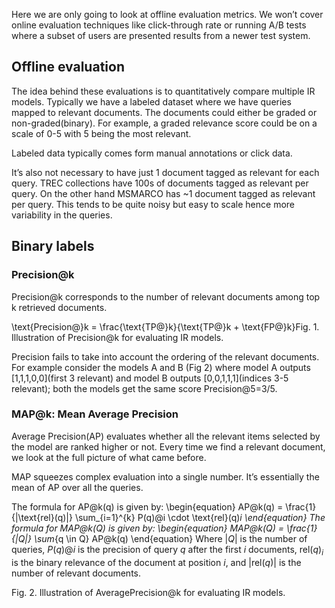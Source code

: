 Here we are only going to look at offline evaluation metrics. We won’t cover online evaluation techniques like click-through rate or running A/B tests where a subset of users are presented results from a newer test system.

## Offline evaluation

The idea behind these evaluations is to quantitatively compare multiple IR models. Typically we have a labeled dataset where we have queries mapped to relevant documents. The documents could either be graded or non-graded(binary). For example, a graded relevance score could be on a scale of 0-5 with 5 being the most relevant.

Labeled data typically comes form manual annotations or click data.

It’s also not necessary to have just 1 document tagged as relevant for each query. TREC collections have 100s of documents tagged as relevant per query. On the other hand MSMARCO has ~1 document tagged as relevant per query. This tends to be quite noisy but easy to scale hence more variability in the queries.

## Binary labels

### Precision@k

Precision@k corresponds to the number of relevant documents among top k retrieved documents.

\text{Precision@}k = \frac{\text{TP@}k}{\text{TP@}k + \text{FP@}k}
​Fig. 1. Illustration of Precision@k for evaluating IR models.

Precision fails to take into account the ordering of the relevant documents. For example consider the models A and B (Fig 2) where model A outputs [1,1,1,0,0](first 3 relevant) and model B outputs [0,0,1,1,1](indices 3-5 relevant); both the models get the same score Precision@5=3/5.

### MAP@k: Mean Average Precision

Average Precision(AP) evaluates whether all the relevant items selected by the model are ranked higher or not. Every time we find a relevant document, we look at the full picture of what came before.

MAP squeezes complex evaluation into a single number. It’s essentially the mean of AP over all the queries.

The formula for AP@k(q) is given by:
\begin{equation}
AP@k(q) = \frac{1}{|\text{rel}(q)|} \sum_{i=1}^{k} P(q)@i \cdot \text{rel}(q)_i
\end{equation}
The formula for MAP@k(Q) is given by:
\begin{equation}
MAP@k(Q) = \frac{1}{|Q|} \sum_{q \in Q} AP@k(q)
\end{equation}
Where $|Q|$ is the number of queries, $P(q)@i$ is the precision of query $q$ after the first $i$ documents, $\text{rel}(q)_i$ is the binary relevance of the document at position $i$, and $|\text{rel}(q)|$ is the number of relevant documents.

Fig. 2. Illustration of AveragePrecision@k for evaluating IR models.